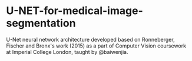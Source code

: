 # U-NET-for-medical-image-segmentation
U-Net neural network architecture developed based on Ronneberger, Fischer and Bronx's work (2015) as a part of Computer Vision coursework at Imperial College London, taught by @baiwenjia. 
